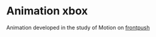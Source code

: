 # Animation xbox

Animation developed in the study of Motion on [frontpush](https://www.frontpush.com.br/)